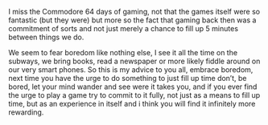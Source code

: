 I miss the Commodore 64 days of gaming, not that the games itself were so fantastic (but they were) but more so the fact that gaming back then was a commitment of sorts and not just merely a chance to fill up 5 minutes between things we do.

We seem to fear boredom like nothing else, I see it all the time on the subways, we bring books, read a newspaper or more likely fiddle around on our very smart phones. So this is my advice to you all, embrace boredom, next time you have the urge to do something to just fill up time don’t, be bored, let your mind wander and see were it takes you, and if you ever find the urge to play a game try to commit to it fully, not just as a means to fill up time, but as an experience in itself and i think you will find it infinitely more rewarding.
